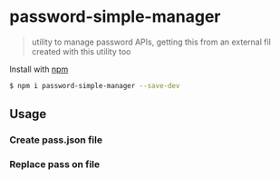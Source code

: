 # password-simple-manager
> utility to manage password APIs, getting this from an external fil created with this utility too

Install with [npm](https://www.npmjs.com/)

```sh
$ npm i password-simple-manager --save-dev
```

## Usage
### Create pass.json file

### Replace pass on file

